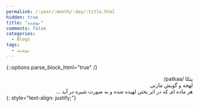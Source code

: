 ```yaml
---
permalink: /:year/:month/:day/:title.html
hidden: true
title: "نوشته"
comments: false
categories:
  - Blogs
tags:
  - نوشته
---
```


{::options parse_block_html="true" /}
<div dir='rtl' align='right'>
پتکا /patkaa/<br>
لهجه و گویش مازنی<br>
هر ماده ای که در اثر پختن لهیده شده و به صورت شیره در آید ...
</div>
{: style="text-align: justify;"}